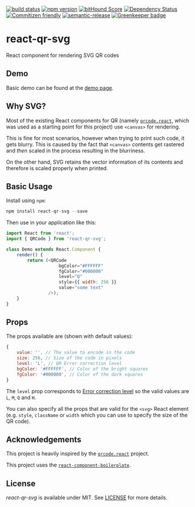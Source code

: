 [![build status](https://secure.travis-ci.org/no23reason/react-qr-svg.svg)](http://travis-ci.org/no23reason/react-qr-svg)
[![npm version](https://img.shields.io/npm/v/react-qr-svg.svg)](https://www.npmjs.com/package/react-qr-svg)
[![bitHound Score](https://www.bithound.io/github/no23reason/react-qr-svg/badges/score.svg)](https://www.bithound.io/github/no23reason/react-qr-svg)
[![Dependency Status](https://david-dm.org/no23reason/react-qr-svg.svg)](https://david-dm.org/no23reason/react-qr-svg)
[![Commitizen friendly](https://img.shields.io/badge/commitizen-friendly-brightgreen.svg)](http://commitizen.github.io/cz-cli/)
[![semantic-release](https://img.shields.io/badge/%20%20%F0%9F%93%A6%F0%9F%9A%80-semantic--release-e10079.svg)](https://github.com/semantic-release/semantic-release)
[![Greenkeeper badge](https://badges.greenkeeper.io/no23reason/react-qr-svg.svg)](https://greenkeeper.io/)

# react-qr-svg
React component for rendering SVG QR codes

## Demo
Basic demo can be found at the [demo page](https://no23reason.github.io/react-qr-svg/).

## Why SVG?
Most of the existing React components for QR (namely [`qrcode.react`](https://github.com/zpao/qrcode.react), which was used as a starting point for this project) use `<canvas>` for rendering.

This is fine for most scenarios, however when trying to print such code, it gets blurry. This is caused by the fact that `<canvas>` contents get rastered and *then* scaled in the process resulting in the blurriness.

On the other hand, SVG retains the vector information of its contents and therefore is scaled properly when printed.

## Basic Usage

Install using `npm`:
```js
npm install react-qr-svg --save
```

Then use in your application like this:

```js
import React from 'react';
import { QRCode } from 'react-qr-svg';

class Demo extends React.Component {
    render() {
        return (<QRCode
                    bgColor="#FFFFFF"
                    fgColor="#000000"
                    level="Q"
                    style={{ width: 256 }}
                    value="some text"
                />);
    }
}
```

## Props
The props available are (shown with default values):
```js
{
    value: '', // The value to encode in the code
    size: 256, // Size of the code in pixels
    level: 'L', // QR Error correction level
    bgColor: '#FFFFFF', // Color of the bright squares
    fgColor: '#000000', // Color of the dark squares
}
```

The `level` prop corresponds to [Error correction level](https://en.wikipedia.org/wiki/QR_code#Error_correction) so the valid values are `L`, `M`, `Q` and `H`.

You can also specify all the props that are valid for the `<svg>` React element (e.g. `style`, `className` or `width` which you can use to specify the size of the QR code).

## Acknowledgements
This project is heavily inspired by the [`qrcode.react`](https://github.com/zpao/qrcode.react) project.

This project uses the [`react-component-boilerplate`](https://github.com/survivejs/react-component-boilerplate).

## License

*react-qr-svg* is available under MIT. See [LICENSE](https://github.com/no23reason/react-qr-svg/tree/master/LICENSE) for more details.
